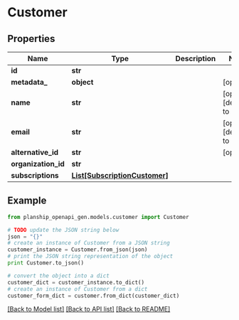 # Customer


## Properties
Name | Type | Description | Notes
------------ | ------------- | ------------- | -------------
**id** | **str** |  | 
**metadata_** | **object** |  | [optional] 
**name** | **str** |  | [optional] [default to '']
**email** | **str** |  | [optional] [default to '']
**alternative_id** | **str** |  | [optional] 
**organization_id** | **str** |  | 
**subscriptions** | [**List[SubscriptionCustomer]**](SubscriptionCustomer.md) |  | 

## Example

```python
from planship_openapi_gen.models.customer import Customer

# TODO update the JSON string below
json = "{}"
# create an instance of Customer from a JSON string
customer_instance = Customer.from_json(json)
# print the JSON string representation of the object
print Customer.to_json()

# convert the object into a dict
customer_dict = customer_instance.to_dict()
# create an instance of Customer from a dict
customer_form_dict = customer.from_dict(customer_dict)
```
[[Back to Model list]](../README.md#documentation-for-models) [[Back to API list]](../README.md#documentation-for-api-endpoints) [[Back to README]](../README.md)


